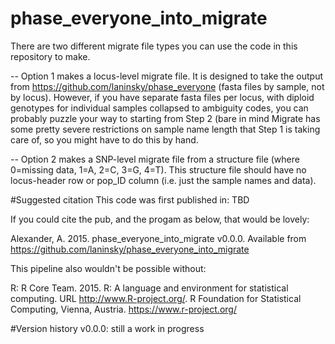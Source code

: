 # phase_everyone_into_migrate
There are two different migrate file types you can use the code in this repository to make. 

-- Option 1 makes a locus-level migrate file. It is designed to take the output from https://github.com/laninsky/phase_everyone (fasta files by sample, not by locus). However, if you have separate fasta files per locus, with diploid genotypes for individual samples collapsed to ambiguity codes, you can probably puzzle your way to starting from Step 2 (bare in mind Migrate has some pretty severe restrictions on sample name length that Step 1 is taking care of, so you might have to do this by hand.

-- Option 2 makes a SNP-level migrate file from a structure file (where 0=missing data, 1=A, 2=C, 3=G, 4=T). This structure file should have no locus-header row or pop_ID column (i.e. just the sample names and data).

#Suggested citation
This code was first published in: TBD

If you could cite the pub, and the progam as below, that would be lovely:

Alexander, A. 2015. phase_everyone_into_migrate v0.0.0. Available from https://github.com/laninsky/phase_everyone_into_migrate

This pipeline also wouldn't be possible without:

R: R Core Team. 2015. R: A language and environment for statistical computing. URL http://www.R-project.org/. R Foundation for Statistical Computing, Vienna, Austria. https://www.r-project.org/

#Version history
v0.0.0: still a work in progress
